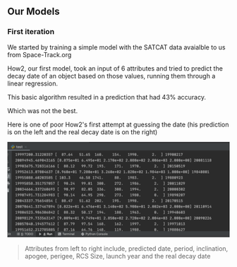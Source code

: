 

## Our Models

### First iteration

We started by training a simple model with the SATCAT data avaialble to us from Space-Track.org

How2, our first model, took an input of 6 attributes and tried to predict the decay date of an object based on those values, running them through a linear regression.

This basic algorithm resulted in a prediction that had 43% accuracy.

Which was not the best. 

Here is one of poor How2's first attempt at guessing the date (his prediction is on the left and the real decay date is on the right)

![alt text](./predictions.png)
>Attributes from left to right include, predicted date, period, inclination, apogee, perigee, RCS Size, launch year and the real decay date
